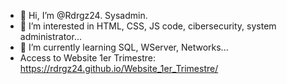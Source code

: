 - 👋 Hi, I’m @Rdrgz24. Sysadmin.
- 👀 I’m interested in HTML, CSS, JS code, cibersecurity, system administrator...
- 🌱 I’m currently learning SQL, WServer, Networks...
- Access to Website 1er Trimestre: https://rdrgz24.github.io/Website_1er_Trimestre/
